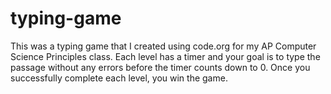 # typing-game
This was a typing game that I created using code.org for my AP Computer Science Principles class. Each level has a timer and your goal is to type the passage without any errors before the timer counts down to 0. Once you successfully complete each level, you win the game.
